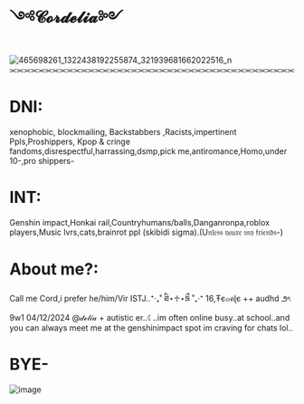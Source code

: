 # ༺𝓒𝓸𝓻𝓭𝓮𝓵𝓲𝓪༻
![465698261_1322438192255874_321939681662022516_n](https://github.com/user-attachments/assets/1e7b1846-486c-4368-bba8-3e739c7f8712)
⫘⫘⫘⫘⫘⫘⫘⫘⫘⫘⫘⫘⫘⫘⫘⫘⫘⫘⫘⫘⫘⫘⫘⫘⫘⫘⫘⫘⫘⫘⫘⫘⫘⫘⫘⫘⫘⫘⫘⫘
# DNI: 
xenophobic, blockmailing, Backstabbers ,Racists,impertinent Ppls,Proshippers, Kpop & cringe fandoms,disrespectful,harrassing,dsmp,pick me,antiromance,Homo,under 10-,pro shippers-
# INT:
Genshin impact,Honkai rail,Countryhumans/balls,Danganronpa,roblox players,Music lvrs,cats,brainrot ppl (skibidi sigma).(U𝔫𝔩𝔢𝔰𝔰 𝔶𝔬𝔲𝔯𝔢 𝔪𝔶 𝔣𝔯𝔦𝔢𝔫𝔡𝔰-)
# About me?: 
Call me Cord,i prefer he/him/Vir ISTJ..⁺‧₊˚ ཐི⋆♱⋆ཋྀ ˚₊‧⁺  16,Ŧє๓คɭє  ++ audhd ౨ৎ 9w1 04/12/2024 @𝒹ℯ𝓁𝒾𝒶 + autistic er..☾..im often online busy..at school..and you can always meet me at the genshinimpact spot
im craving for chats lol..
# BYE-
![image](https://github.com/user-attachments/assets/604d0266-4b45-4af3-9fe1-184a8c095a62)
